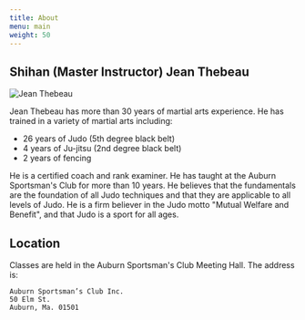 ```yaml
---
title: About
menu: main
weight: 50
---
```


## Shihan (Master Instructor) Jean Thebeau

![Jean Thebeau](/images/Master_Jean_250x250.png)

Jean Thebeau has more than 30 years of martial arts experience. He has trained in a variety of martial arts including:
- 26 years of Judo (5th degree black belt)
- 4 years of Ju-jitsu (2nd degree black belt)
- 2 years of fencing

He is a certified coach and rank examiner. He has taught at the Auburn Sportsman's Club for more than 10 years. He believes that the fundamentals are the foundation of all Judo techniques and that they are applicable to all levels of Judo. He is a firm believer in the Judo motto "Mutual Welfare and Benefit", and that Judo is a sport for all ages.


## Location

Classes are held in the Auburn Sportsman's Club Meeting Hall. The address is: 

    Auburn Sportsman’s Club Inc.
    50 Elm St.
    Auburn, Ma. 01501
